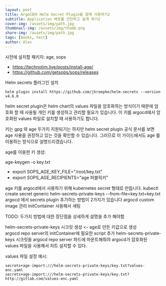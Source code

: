 ```yaml
---
layout: post
title: ArgoCD와 Helm Secret Plugin을 함께 사용하기2
subtitle: Application 배포를 안전하고 쉽게 하기2
cover-img: /assets/img/path.jpg
thumbnail-img: /assets/img/thumb.png
share-img: /assets/img/path.jpg
tags: [books, test]
author: Alex
---
```


사전에 설치할 패키지: age, sops

- https://technotim.live/posts/install-age/
- https://github.com/getsops/sops/releases
  
Helm secrets 플러그인 설치

``` helm plugin install https://github.com/jkroepke/helm-secrets --version v4.6.0 ```

helm secret plugin은 helm chart의 values 파일을 암호화하는 방식이기 때문에 암호화 할 때 사용될 개인 키를 생성하고 관리할 필요가 있습니다. 이 키를 argocd에서 암호화된 values 파일로 설치할 때 사용하기도 합니다.
 
키는 gpg 와 age 두가지 지원되기는 하지만 helm secret plugin 공식 문서를 보면 age 사용을 권장하고 있는 것을 확인할 수 있습니다. 그러므로 이 가이드에서도 age 를 이용하는 방식으로 설명드리겠습니다.

age를 이용한 키 생성: 

age-keygen -o key.txt
- export SOPS_AGE_KEY_FILE="/root/key.txt"
- export SOPS_AGE_RECIPIENTS="age 퍼블릭키"

age 키를 argocd에서 사용하기 위해 kubernetes secret 형태로 만듭니다.
kubectl create secret generic helm-secrets-private-keys --from-file=key.txt=key.txt
argocd 에서 secrets plugin 추가하는 방법이 2가지가 있습니다
argocd custom image 관리
initContainer 사용해서 세팅 

TODO: 두가지 방법에 대한 장단점을 상세하게 설명을 추가 해야함


helm-secrets-private-keys 시크릿 생성 <- age로 만든 키값으로 생성  
argocd repo server의 initContainer에 필요한 script 추가
helm-secrets-private-keys 시크릿을 argocd repo server 파드에 마운트해줘야 argocd가 암호화된 values 파일을 사용해서 차트 설치할 수 있다.


values 파일 설정 예시:
```
secrets+age-import:///helm-secrets-private-keys/key.txt?values-enc.yaml
secrets+age-import:///helm-secrets-private-keys/key.txt?http://gitlab.com/values-enc.yaml
```

